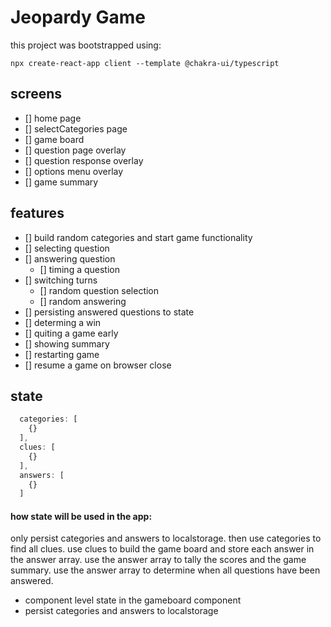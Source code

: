 # Jeopardy Game 

this project was bootstrapped using: 

```
npx create-react-app client --template @chakra-ui/typescript
```

## screens
- [] home page
- [] selectCategories page
- [] game board
- [] question page overlay
- [] question response overlay
- [] options menu overlay
- [] game summary

## features
- [] build random categories and start game functionality
- [] selecting question
- [] answering question
  - [] timing a question
- [] switching turns
  - [] random question selection
  - [] random answering
- [] persisting answered questions to state
- [] determing a win
- [] quiting a game early
- [] showing summary
- [] restarting game
- [] resume a game on browser close

## state
```js
  categories: [
    {}
  ],
  clues: [
    {}
  ],
  answers: [
    {}
  ]
```
  #### how state will be used in the app: 
  only persist categories and answers to localstorage. then use categories to find all clues. use clues to build the game board and store each answer in the answer array. use the answer array to tally the scores and the game summary. use the answer array to determine when all questions have been answered. 

  - component level state in the gameboard component 
  - persist categories and answers to localstorage